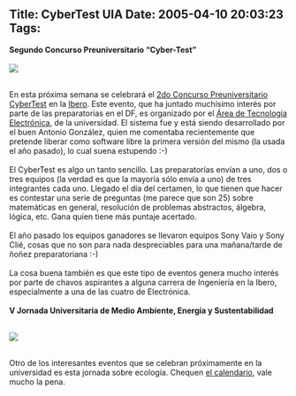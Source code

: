 Title: CyberTest UIA
Date: 2005-04-10 20:03:23
Tags: 
---
<strong>Segundo Concurso Preuniversitario &#8220;Cyber-Test&#8221;<br/><br/></strong><img vspace="0" hspace="0" border="0" src="http://www.ie.uia.mx/imagenes/linkcyber.gif"/><br/><br/><p>
En esta próxima semana se celebrará el <a href="http://www.ie.uia.mx/cyber05" target="_blank">2do Concurso Preuniversitario
CyberTest</a> en la <a href="http://www.uia.mx" target="_blank">Ibero</a>. Este evento, que ha juntado muchísimo interés
por parte de las preparatorias en el DF, es organizado por el <a href="http://www.ie.uia.mx" target="_blank">Área de
Tecnología Electrónica</a>, de la universidad. El sistema fue y está siendo
desarrollado por el buen Antonio González, quien me comentaba
recientemente que pretende liberar como software libre la primera
versión del mismo (la usada el año pasado), lo cual suena estupendo
:-)<br/><br/>
El CyberTest es algo un tanto sencillo. Las preparatorías envían a uno,
dos o tres equipos (la verdad es que la mayoría sólo envía a uno) de
tres integrantes cada uno. Llegado el día del certamen, lo que tienen
que hacer es contestar una serie de preguntas (me parece que son 25)
sobre matemáticas en general, resolución de problemas abstractos,
álgebra, lógica, etc. Gana quien tiene más puntaje acertado.<br/><br/>
El año pasado los equipos ganadores se llevaron equipos Sony Vaio y
Sony Clié, cosas que no son para nada despreciables para una mañana/tarde de
ñoñez preparatoriana :-)<br/><br/>
La cosa buena también es que este tipo de eventos genera mucho interés
por parte de chavos aspirantes a alguna carrera de Ingeniería en la
Ibero, especialmente a una de las cuatro de Electrónica.<br/><br/><strong>V Jornada Universitaria de Medio Ambiente, Energía y Sustentabilidad<br/><br/></strong>
</p>
<img vspace="0" hspace="0" border="0" src="http://www.uia.mx/campus/medioamb/images/link.jpg"/><br/><br/><p>
Otro de los interesantes eventos que se celebran próximamente en la universidad es esta jornada sobre ecología. Chequen <a target="_blank" href="http://www.uia.mx/campus/medioamb/v_jornada.html">el calendario</a>, vale mucho la pena.<br/><br/><br/></p>

